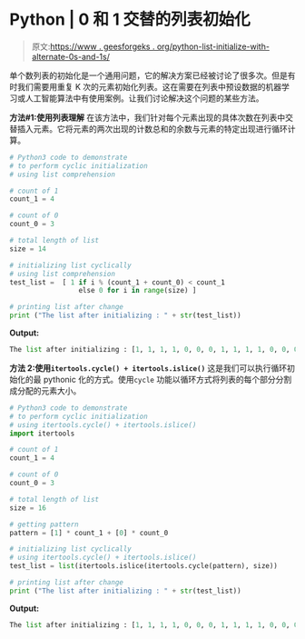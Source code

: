 # Python | 0 和 1 交替的列表初始化

> 原文:[https://www . geesforgeks . org/python-list-initialize-with-alternate-0s-and-1s/](https://www.geeksforgeeks.org/python-list-initialization-with-alternate-0s-and-1s/)

单个数列表的初始化是一个通用问题，它的解决方案已经被讨论了很多次。但是有时我们需要用重复 K 次的元素初始化列表。这在需要在列表中预设数据的机器学习或人工智能算法中有使用案例。让我们讨论解决这个问题的某些方法。

**方法#1:使用列表理解**
在该方法中，我们针对每个元素出现的具体次数在列表中交替插入元素。它将元素的两次出现的计数总和的余数与元素的特定出现进行循环计算。

```py
# Python3 code to demonstrate 
# to perform cyclic initialization
# using list comprehension

# count of 1 
count_1 = 4

# count of 0
count_0 = 3

# total length of list 
size = 14

# initializing list cyclically
# using list comprehension
test_list =  [ 1 if i % (count_1 + count_0) < count_1 
                 else 0 for i in range(size) ]

# printing list after change
print ("The list after initializing : " + str(test_list))
```

**Output:**

```py
The list after initializing : [1, 1, 1, 1, 0, 0, 0, 1, 1, 1, 1, 0, 0, 0]

```

**方法 2:使用`itertools.cycle() + itertools.islice()`**
这是我们可以执行循环初始化的最 pythonic 化的方式。使用`cycle` 功能以循环方式将列表的每个部分分割成分配的元素大小。

```py
# Python3 code to demonstrate 
# to perform cyclic initialization
# using itertools.cycle() + itertools.islice()
import itertools

# count of 1 
count_1 = 4

# count of 0
count_0 = 3

# total length of list 
size = 16

# getting pattern
pattern = [1] * count_1 + [0] * count_0

# initializing list cyclically
# using itertools.cycle() + itertools.islice()
test_list = list(itertools.islice(itertools.cycle(pattern), size))

# printing list after change
print ("The list after initializing : " + str(test_list))
```

**Output:**

```py
The list after initializing : [1, 1, 1, 1, 0, 0, 0, 1, 1, 1, 1, 0, 0, 0, 1, 1]

```